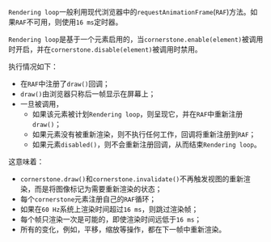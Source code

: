 `Rendering loop`一般利用现代浏览器中的`requestAnimationFrame`(`RAF`)方法。如果`RAF`不可用，则使用`16 ms`定时器。

`Rendering loop`是基于一个元素启用的，当`cornerstone.enable(element)`被调用时开启，并在`cornerstone.disable(element)`被调用时禁用。

执行情况如下：
* 在`RAF`中注册了`draw()`回调；
* `draw()`由浏览器只称后一帧显示在屏幕上； 
* 一旦被调用，
  * 如果该元素被计划`Rendering loop`，则呈现它，并在`RAF`中重新注册`draw()`；
  * 如果元素没有被重新渲染，则不执行任何工作，回调将重新注册到`RAF`；
  * 如果元素`disabled()`，则不会重新注册回调，从而结束`Rendering loop`。

这意味着：
* `cornerstone.draw()`和`cornerstone.invalidate()`不再触发视图的重新渲染，而是将图像标记为需要重新渲染的状态；
* 每个`cornerstone`元素注册自己的`RAF`循环；
* 如果在`60 Hz`系统上渲染时间超过`16 ms`，则跳过渲染帧； 
* 每个帧只渲染一次是可能的，即使渲染时间远低于`16 ms`；
* 所有的变化，例如，平移，缩放等操作，都在下一帧中重新渲染。